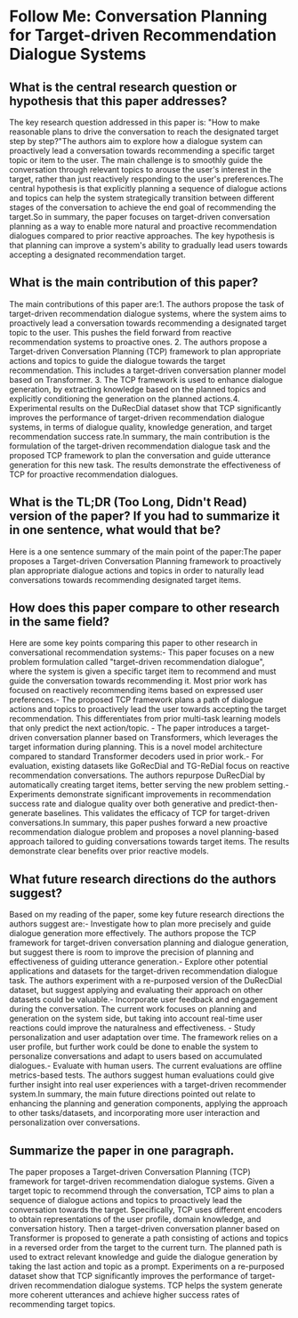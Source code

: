 # Follow Me: Conversation Planning for Target-driven Recommendation   Dialogue Systems

## What is the central research question or hypothesis that this paper addresses?

The key research question addressed in this paper is: "How to make reasonable plans to drive the conversation to reach the designated target step by step?"The authors aim to explore how a dialogue system can proactively lead a conversation towards recommending a specific target topic or item to the user. The main challenge is to smoothly guide the conversation through relevant topics to arouse the user's interest in the target, rather than just reactively responding to the user's preferences.The central hypothesis is that explicitly planning a sequence of dialogue actions and topics can help the system strategically transition between different stages of the conversation to achieve the end goal of recommending the target.So in summary, the paper focuses on target-driven conversation planning as a way to enable more natural and proactive recommendation dialogues compared to prior reactive approaches. The key hypothesis is that planning can improve a system's ability to gradually lead users towards accepting a designated recommendation target.


## What is the main contribution of this paper?

The main contributions of this paper are:1. The authors propose the task of target-driven recommendation dialogue systems, where the system aims to proactively lead a conversation towards recommending a designated target topic to the user. This pushes the field forward from reactive recommendation systems to proactive ones. 2. The authors propose a Target-driven Conversation Planning (TCP) framework to plan appropriate actions and topics to guide the dialogue towards the target recommendation. This includes a target-driven conversation planner model based on Transformer. 3. The TCP framework is used to enhance dialogue generation, by extracting knowledge based on the planned topics and explicitly conditioning the generation on the planned actions.4. Experimental results on the DuRecDial dataset show that TCP significantly improves the performance of target-driven recommendation dialogue systems, in terms of dialogue quality, knowledge generation, and target recommendation success rate.In summary, the main contribution is the formulation of the target-driven recommendation dialogue task and the proposed TCP framework to plan the conversation and guide utterance generation for this new task. The results demonstrate the effectiveness of TCP for proactive recommendation dialogues.


## What is the TL;DR (Too Long, Didn't Read) version of the paper? If you had to summarize it in one sentence, what would that be?

Here is a one sentence summary of the main point of the paper:The paper proposes a Target-driven Conversation Planning framework to proactively plan appropriate dialogue actions and topics in order to naturally lead conversations towards recommending designated target items.


## How does this paper compare to other research in the same field?

Here are some key points comparing this paper to other research in conversational recommendation systems:- This paper focuses on a new problem formulation called "target-driven recommendation dialogue", where the system is given a specific target item to recommend and must guide the conversation towards recommending it. Most prior work has focused on reactively recommending items based on expressed user preferences.- The proposed TCP framework plans a path of dialogue actions and topics to proactively lead the user towards accepting the target recommendation. This differentiates from prior multi-task learning models that only predict the next action/topic. - The paper introduces a target-driven conversation planner based on Transformers, which leverages the target information during planning. This is a novel model architecture compared to standard Transformer decoders used in prior work.- For evaluation, existing datasets like GoRecDial and TG-ReDial focus on reactive recommendation conversations. The authors repurpose DuRecDial by automatically creating target items, better serving the new problem setting.- Experiments demonstrate significant improvements in recommendation success rate and dialogue quality over both generative and predict-then-generate baselines. This validates the efficacy of TCP for target-driven conversations.In summary, this paper pushes forward a new proactive recommendation dialogue problem and proposes a novel planning-based approach tailored to guiding conversations towards target items. The results demonstrate clear benefits over prior reactive models.


## What future research directions do the authors suggest?

Based on my reading of the paper, some key future research directions the authors suggest are:- Investigate how to plan more precisely and guide dialogue generation more effectively. The authors propose the TCP framework for target-driven conversation planning and dialogue generation, but suggest there is room to improve the precision of planning and effectiveness of guiding utterance generation.- Explore other potential applications and datasets for the target-driven recommendation dialogue task. The authors experiment with a re-purposed version of the DuRecDial dataset, but suggest applying and evaluating their approach on other datasets could be valuable.- Incorporate user feedback and engagement during the conversation. The current work focuses on planning and generation on the system side, but taking into account real-time user reactions could improve the naturalness and effectiveness. - Study personalization and user adaptation over time. The framework relies on a user profile, but further work could be done to enable the system to personalize conversations and adapt to users based on accumulated dialogues.- Evaluate with human users. The current evaluations are offline metrics-based tests. The authors suggest human evaluations could give further insight into real user experiences with a target-driven recommender system.In summary, the main future directions pointed out relate to enhancing the planning and generation components, applying the approach to other tasks/datasets, and incorporating more user interaction and personalization over conversations.


## Summarize the paper in one paragraph.

The paper proposes a Target-driven Conversation Planning (TCP) framework for target-driven recommendation dialogue systems. Given a target topic to recommend through the conversation, TCP aims to plan a sequence of dialogue actions and topics to proactively lead the conversation towards the target. Specifically, TCP uses different encoders to obtain representations of the user profile, domain knowledge, and conversation history. Then a target-driven conversation planner based on Transformer is proposed to generate a path consisting of actions and topics in a reversed order from the target to the current turn. The planned path is used to extract relevant knowledge and guide the dialogue generation by taking the last action and topic as a prompt. Experiments on a re-purposed dataset show that TCP significantly improves the performance of target-driven recommendation dialogue systems. TCP helps the system generate more coherent utterances and achieve higher success rates of recommending target topics.

